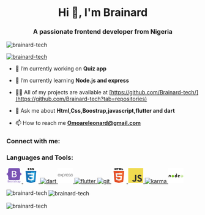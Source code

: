 <h1 align="center">Hi 👋, I'm Brainard</h1>
<h3 align="center">A passionate frontend developer from Nigeria</h3>

<p align="left"> <img src="https://komarev.com/ghpvc/?username=brainard-tech&label=Profile%20views&color=0e75b6&style=flat" alt="brainard-tech" /> </p>

<p align="left"> <a href="https://github.com/ryo-ma/github-profile-trophy"><img src="https://github-profile-trophy.vercel.app/?username=brainard-tech" alt="brainard-tech" /></a> </p>

- 🔭 I’m currently working on **Quiz app**

- 🌱 I’m currently learning **Node.js and express**

- 👨‍💻 All of my projects are available at [https://github.com/Brainard-tech/](https://github.com/Brainard-tech?tab=repositories)

- 💬 Ask me about **Html,Css,Boostrap,javascript,flutter and dart**

- 📫 How to reach me **Omoareleonard@gmail.com**

<h3 align="left">Connect with me:</h3>
<p align="left">
</p>

<h3 align="left">Languages and Tools:</h3>
<p align="left"> <a href="https://getbootstrap.com" target="_blank" rel="noreferrer"> <img src="https://raw.githubusercontent.com/devicons/devicon/master/icons/bootstrap/bootstrap-plain-wordmark.svg" alt="bootstrap" width="40" height="40"/> </a> <a href="https://www.w3schools.com/css/" target="_blank" rel="noreferrer"> <img src="https://raw.githubusercontent.com/devicons/devicon/master/icons/css3/css3-original-wordmark.svg" alt="css3" width="40" height="40"/> </a> <a href="https://dart.dev" target="_blank" rel="noreferrer"> <img src="https://www.vectorlogo.zone/logos/dartlang/dartlang-icon.svg" alt="dart" width="40" height="40"/> </a> <a href="https://expressjs.com" target="_blank" rel="noreferrer"> <img src="https://raw.githubusercontent.com/devicons/devicon/master/icons/express/express-original-wordmark.svg" alt="express" width="40" height="40"/> </a> <a href="https://flutter.dev" target="_blank" rel="noreferrer"> <img src="https://www.vectorlogo.zone/logos/flutterio/flutterio-icon.svg" alt="flutter" width="40" height="40"/> </a> <a href="https://git-scm.com/" target="_blank" rel="noreferrer"> <img src="https://www.vectorlogo.zone/logos/git-scm/git-scm-icon.svg" alt="git" width="40" height="40"/> </a> <a href="https://www.w3.org/html/" target="_blank" rel="noreferrer"> <img src="https://raw.githubusercontent.com/devicons/devicon/master/icons/html5/html5-original-wordmark.svg" alt="html5" width="40" height="40"/> </a> <a href="https://developer.mozilla.org/en-US/docs/Web/JavaScript" target="_blank" rel="noreferrer"> <img src="https://raw.githubusercontent.com/devicons/devicon/master/icons/javascript/javascript-original.svg" alt="javascript" width="40" height="40"/> </a> <a href="https://karma-runner.github.io/latest/index.html" target="_blank" rel="noreferrer"> <img src="https://raw.githubusercontent.com/detain/svg-logos/780f25886640cef088af994181646db2f6b1a3f8/svg/karma.svg" alt="karma" width="40" height="40"/> </a> <a href="https://nodejs.org" target="_blank" rel="noreferrer"> <img src="https://raw.githubusercontent.com/devicons/devicon/master/icons/nodejs/nodejs-original-wordmark.svg" alt="nodejs" width="40" height="40"/> </a> </p>

<p><img align="left" src="https://github-readme-stats.vercel.app/api/top-langs?username=brainard-tech&show_icons=true&locale=en&layout=compact" alt="brainard-tech" /></p>

<p>&nbsp;<img align="center" src="https://github-readme-stats.vercel.app/api?username=brainard-tech&show_icons=true&locale=en" alt="brainard-tech" /></p>

<p><img align="center" src="https://github-readme-streak-stats.herokuapp.com/?user=brainard-tech&" alt="brainard-tech" /></p>
